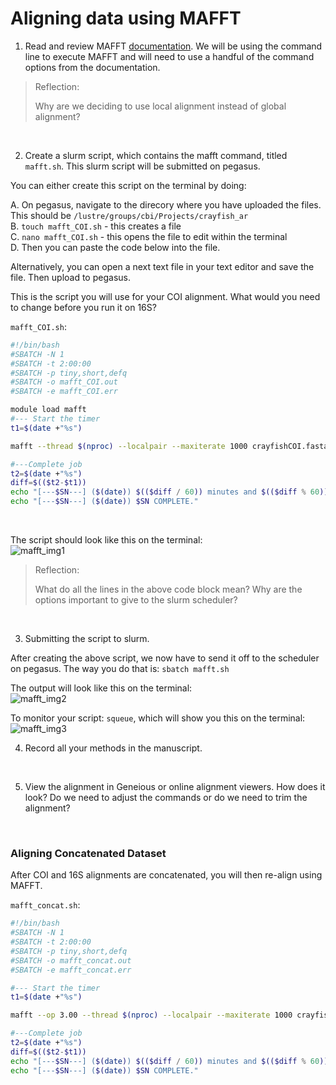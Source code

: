 # Aligning data using MAFFT 

1. Read and review MAFFT [documentation](https://mafft.cbrc.jp/alignment/software/manual/manual.html). We will be using the command line to execute MAFFT and will need to use a handful of the command options from the documentation.

> Reflection:
> 
> Why are we deciding to use local alignment instead of global alignment?
<br/>


2. Create a slurm script, which contains the mafft command, titled `mafft.sh`. This slurm script will be submitted on pegasus.

You can either create this script on the terminal by doing:

A.  On pegasus, navigate to the direcory where you have uploaded the files. This should be `/lustre/groups/cbi/Projects/crayfish_ar`   
B.  `touch mafft_COI.sh` - this creates a file <br/>
C.  `nano mafft_COI.sh` - this opens the file to edit within the terminal <br/>
D.  Then you can paste the code below into the file. 
<br/>

Alternatively, you can open a next text file in your text editor and save the file. Then upload to pegasus.

This is the script you will use for your COI alignment. What would you need to change before you run it on 16S?

`mafft_COI.sh`:

```bash
#!/bin/bash
#SBATCH -N 1
#SBATCH -t 2:00:00
#SBATCH -p tiny,short,defq
#SBATCH -o mafft_COI.out
#SBATCH -e mafft_COI.err

module load mafft
#--- Start the timer
t1=$(date +"%s")

mafft --thread $(nproc) --localpair --maxiterate 1000 crayfishCOI.fasta > aligned_crayfishCOI.fasta

#---Complete job
t2=$(date +"%s")
diff=$(($t2-$t1))
echo "[---$SN---] ($(date)) $(($diff / 60)) minutes and $(($diff % 60)) seconds elapsed."
echo "[---$SN---] ($(date)) $SN COMPLETE."

```
<br/>


The script should look like this on the terminal: <br/>
![mafft_img1](/images/mafft_img1.png)

> Reflection:
> 
> What do all the lines in the above code block mean? Why are the options important to give to the slurm scheduler?
<br/>


3. Submitting the script to slurm. <br/>

After creating the above script, we now have to send it off to the scheduler on pegasus. The way you do that is: `sbatch mafft.sh`

The output will look like this on the terminal: <br/>
![mafft_img2](/images/mafft_img2.png)

To monitor your script: `squeue`, which will show you this on the terminal: <br/>
![mafft_img3](/images/mafft_img3.png)
<br/>

4. Record all your methods in the manuscript. 
<br/>


5. View the alignment in Geneious or online alignment viewers. How does it look? Do we need to adjust the commands or do we need to trim the alignment?
<br/>

### Aligning Concatenated Dataset

After COI and 16S alignments are concatenated, you will then re-align using MAFFT.
<br/>

`mafft_concat.sh`:

```bash
#!/bin/bash
#SBATCH -N 1
#SBATCH -t 2:00:00
#SBATCH -p tiny,short,defq
#SBATCH -o mafft_concat.out
#SBATCH -e mafft_concat.err

#--- Start the timer
t1=$(date +"%s")

mafft --op 3.00 --thread $(nproc) --localpair --maxiterate 1000 crayfish_concat.fasta > aligned_crayfish_concat.fasta

#---Complete job
t2=$(date +"%s")
diff=$(($t2-$t1))
echo "[---$SN---] ($(date)) $(($diff / 60)) minutes and $(($diff % 60)) seconds elapsed."
echo "[---$SN---] ($(date)) $SN COMPLETE."

```
<br/>
